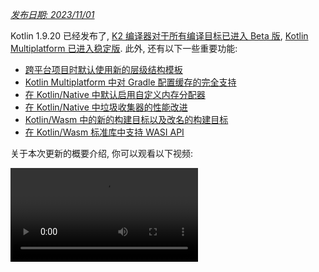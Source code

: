 [//]: # (title: Kotlin 1.9.20 版中的新功能)

_[发布日期: 2023/11/01](releases.md#release-details)_

Kotlin 1.9.20 已经发布了, [K2 编译器对于所有编译目标已进入 Beta 版](#new-kotlin-k2-compiler-updates),
[Kotlin Multiplatform 已进入稳定版](#kotlin-multiplatform-is-stable).
此外, 还有以下一些重要功能:

* [跨平台项目时默认使用新的层级结构模板](#template-for-configuring-multiplatform-projects)
* [Kotlin Multiplatform 中对 Gradle 配置缓存的完全支持](#full-support-for-the-gradle-configuration-cache-in-kotlin-multiplatform)
* [在 Kotlin/Native 中默认启用自定义内存分配器](#custom-memory-allocator-enabled-by-default)
* [在 Kotlin/Native 中垃圾收集器的性能改进](#performance-improvements-for-the-garbage-collector)
* [Kotlin/Wasm 中的新的构建目标以及改名的构建目标](#new-wasm-wasi-target-and-the-renaming-of-the-wasm-target-to-wasm-js)
* [在 Kotlin/Wasm 标准库中支持 WASI API](#support-for-the-wasi-api-in-the-standard-library)

关于本次更新的概要介绍, 你可以观看以下视频:

<video src="https://www.youtube.com/v/Ol_96CHKqg8" title="Kotlin 1.9.20 版中的新功能"/>

## IDE 支持 {id="ide-support"}

在以下 IDE 中可以使用支持 1.9.20 版的 Kotlin plugin:

| IDE            | 支持的版本                                  |
|----------------|----------------------------------------|
| IntelliJ IDEA  | 2023.1.x, 2023.2.x, 2023.x             |
| Android Studio | Hedgehog (2023.1.1), Iguana (2023.2.1) |

> 从 IntelliJ IDEA 2023.3.x 和 Android Studio Iguana (2023.2.1) Canary 15 开始, 会自动包含并更新 Kotlin plugin.
> 你只需要在你的项目中更新 Kotlin 版本.
>
{style="note"}

## 新 Kotlin K2 编译器的更新 {id="new-kotlin-k2-compiler-updates"}

JetBrains 的 Kotlin 开发组一直在努力稳定新的 K2 编译器,
这个编译器将会带来显著的性能改进, 加快新的语言功能的开发, 统一 Kotlin 支持的所有平台, 并为跨平台项目提供更好的架构.

K2 目前对所有的编译目标都处于 **Beta 版**.
[详情请参见 release blog](https://blog.jetbrains.com/kotlin/2023/11/kotlin-1-9-20-released/)

### 对 Kotlin/Wasm 的支持 {id="support-for-kotlin-wasm"}

从这个发布版开始, Kotlin/Wasm 支持新的 K2 编译器.
参见 [如何在你的项目中启用它](#how-to-enable-the-kotlin-k2-compiler).

### 针对 K2 的 kapt 编译器 plugin 预览版 {id="preview-kapt-compiler-plugin-with-k2"}

> 在 kapt 编译器 plugin 中对 K2 的支持是 [实验性功能](components-stability.md).
> 需要使用者同意(Opt-in) (详情见下文),
> 请注意, 只为评估和试验目的来使用这个功能.
>
{style="warning"}

在 1.9.20 中, 你可以试用针对 K2 编译器的 [kapt 编译器 plugin](kapt.md).
要在你的项目中使用 K2 编译器, 请向你的 `gradle.properties` 文件添加以下选项:

```text
kotlin.experimental.tryK2=true
kapt.use.k2=true
```

或者, 你可以通过以下步骤启用针对 K2 的 kapt:
1. 在你的 `build.gradle.kts` 文件中, [设置语言版本](gradle-compiler-options.md#example-of-setting-languageversion) 为 `2.0`.
2. 在你的 `gradle.properties` 文件中, 添加 `kapt.use.k2=true`.

如果你在使用针对 K2 编译器的 kapt 时遇到任何问题, 请到我们的 [问题追踪系统](http://kotl.in/issue) 提交报告.

### 如何启用 Kotlin K2 编译器 {id="how-to-enable-the-kotlin-k2-compiler"}

#### 在 Gradle 中启用 K2

要启用并检验 Kotlin K2 编译器, 请通过下面的编译器选项使用新的语言版本:

```bash
-language-version 2.0
```

你可以在你的 `build.gradle.kts` 文件中指定这个选项:

```kotlin
kotlin {
    sourceSets.all {
        languageSettings {
            languageVersion = "2.0"
        }
    }
}
```

#### 在 Maven 中启用 K2

要启用并检验 Kotlin K2 编译器, 请更新的你 `pom.xml` 文件的 `<project/>` 小节:

```xml
<properties>
    <kotlin.compiler.languageVersion>2.0</kotlin.compiler.languageVersion>
</properties>
```

#### 在 IntelliJ IDEA 中启用 K2

要在 IntelliJ IDEA 中启用并检验 Kotlin K2 编译器, 请选择菜单 **Settings** | **Build, Execution, Deployment** | **Compiler** | **Kotlin Compiler**,
将 **Language Version** 选项更新为 `2.0 (experimental)`.

### 留下你对于新 K2 编译器的反馈意见

如果你能提供你的反馈意见, 我们将会非常感谢!

* 在 Kotlin Slack 频道中, 直接向 K2 开发者提供你的反馈意见 – [获得邀请](https://surveys.jetbrains.com/s3/kotlin-slack-sign-up?_gl=1*ju6cbn*_ga*MTA3MTk5NDkzMC4xNjQ2MDY3MDU4*_ga_9J976DJZ68*MTY1ODMzNzA3OS4xMDAuMS4xNjU4MzQwODEwLjYw),
  并加入 [#k2-early-adopters](https://kotlinlang.slack.com/archives/C03PK0PE257) 频道.
* 在 [我们的问题追踪系统](https://kotl.in/issue) 中, 报告你遇到的新 K2 编译器的问题.
* [启用 Send usage statistics 选项](https://www.jetbrains.com/help/idea/settings-usage-statistics.html),
  允许 JetBrains 收集关于 K2 使用状况的匿名数据.

## Kotlin/JVM

从 1.9.20 版开始, 编译器能够生成包含 Java 21 字节码的类.

## Kotlin/Native {id="kotlin-native"}

Kotlin 1.9.20 包含稳定的内存管理器, 其中包括, 默认使用新的内存分配器, 对垃圾收集器的性能改进, 以及其他更新:

* [默认启用自定义内存分配器](#custom-memory-allocator-enabled-by-default)
* [垃圾收集器的性能改进](#performance-improvements-for-the-garbage-collector)
* [`klib` artifact 的增量编译](#incremental-compilation-of-klib-artifacts)
* [解决库链接的问题](#managing-library-linkage-issues)
* [类构造器调用时的伴随对象初始化](#companion-object-initialization-on-class-constructor-calls)
* [对所有的 cinterop 声明要求使用者同意(Opt-in)](#opt-in-requirement-for-all-cinterop-declarations)
* [链接器错误的自定义信息](#custom-message-for-linker-errors)
* [删除了旧的内存管理器](#removal-of-the-legacy-memory-manager)
* [我们的编译目标层级策略的变更](#change-to-our-target-tiers-policy)

### 默认启用自定义内存分配器 {id="custom-memory-allocator-enabled-by-default"}

Kotlin 1.9.20 默认启用新的内存分配器.
它的设计目标是取代以前的默认分配器, `mimaloc`,
使得垃圾收集更加高效, 并提高 [Kotlin/Native 内存管理器](native-memory-manager.md) 的运行期性能.

新的自定义分配器将系统内存分为多个页面(Page), 允许按连续的顺序进行独立的清理.
每次分配的内存都会成为一个页面(Page)内的内存块(Memory Block), 并且页面会追踪各个块的大小.
各种不同的页面类型进行了不同的优化, 以适应于不同的内存分配大小.
内存块的连续排列保证了可以对所有的分配块进行高效的迭代.

当一个线程分配内存时, 它会根据分配的大小搜索适当的页面.
线程会根据不同的大小类别维护一组页面.
对于一个确定的大小, 当前页通常可以容纳这个内存分配.
如果不能, 那么线程会从共享的分配空间请求一个不同的页面.
这个页面的状态可能是可用, 需要清理, 或需要创建.

新的内存分配器允许同时使用多个多个独立的分配空间,
因此 Kotlin 开发组可以实验不同的页面布局, 进一步提高性能.

#### 如何启用自定义内存分配器

从 Kotlin 1.9.20 开始, 新的内存分配器默认启用. 不需要额外的设置.

如果你遇到内存消耗过高的情况,
你可以在你的 Gradle 构建脚本中使用 `-Xallocator=mimalloc` 或 `-Xallocator=std` 选项,
切换回原来的 `mimaloc`, 或系统分配.
请将这样的问题报告到 [YouTrack](https://kotl.in/issue), 帮助我们改进新的内存分配器.

关于新的分配器设计的技术细节, 请参见 [README](https://github.com/JetBrains/kotlin/blob/master/kotlin-native/runtime/src/alloc/custom/README.md).

### 垃圾收集器的性能改进 {id="performance-improvements-for-the-garbage-collector"}

Kotlin 开发组一直在改进新的 Kotlin/Native 内存管理器的性能和稳定性.
这个发布版带来了对垃圾收集器 (GC)的很多重大变更, 包括以下重要功能:

* [使用完全并行标记(Full Parallel Mark), 减少 GC 的暂停时间](#full-parallel-mark-to-reduce-the-pause-time-for-the-gc)
* [追踪大块内存, 提高分配性能](#tracking-memory-in-big-chunks-to-improve-the-allocation-performance)

#### 使用完全并行标记(Full Parallel Mark), 减少 GC 的暂停时间 {id="full-parallel-mark-to-reduce-the-pause-time-for-the-gc"}

以前, 默认的垃圾收集器执行的只是部分的并行标记.
当转换器线程(Mutator Thread) 被暂停时, 它会从它自己的根开始标记 GC, 例如线程局部变量(thread–local variable)和调用栈.
同时, 一个单独的 GC 线程负责从全局根(global root) 开始标记, 以及所有那些正在运行原生代码因此没有暂停的转换器的根.

如果只存在有限数量的全局对象, 而且转换器线程(Mutator Thread)花费很多时间在运行状态下执行 Kotlin 代码, 那么这种方案曾经工作得很好.
但是, 对于典型的 iOS 应用程序, 就不是这样的情况了.

现在 GC 使用完全并行标记(Full Parallel Mark), 它结合了暂停的转换器(Paused Mutator), GC 线程, 以及可选的标记线程(Marker Thread),
来处理标记队列(Mark Queue).
默认情况下, 标记过程由以下二者执行:

* 暂停的转换器(Paused Mutator). 不是处理它们自己的根, 然后进入空闲状态, 不执行代码, 相反, 它们会参与整个标记过程.
* GC 线程. 这样可以确保至少存在一个线程会执行标记过程.

这个新方案让标记过程更加高效, 减少了 GC 的暂停时间.

#### 追踪大块内存, 提高分配性能 {id="tracking-memory-in-big-chunks-to-improve-the-allocation-performance"}

以前, GC 调度器分别追踪每个对象的内存分配.
但是, 新的默认的自定义分配器和 `mimalloc` 内存分配器都不会为每个对象分配单独的存储空间;
它们会一次性为多个对象分配大块的区域.

在 Kotlin 1.9.20 中, GC 追踪内存区域而不是追踪单独的对象.
这样会减少每次分配时执行的任务数量, 因此可以提高小对象的内存分配速度,
也有助于尽量减少垃圾收集器的内存使用量.

### klib artifact 的增量编译 {id="incremental-compilation-of-klib-artifacts"}

> 这个功能是 [实验性功能](components-stability.md#stability-levels-explained).
> 它随时有可能变更或被删除. 需要使用者同意(Opt-in) (详情见下文).
> 请注意, 只为评估和试验目的来使用这个功能.
> 希望你能通过我们的 [问题追踪系统](https://kotl.in/issue) 提供你的反馈意见.
>
{style="warning"}

Kotlin 1.9.20 引入了对 Kotlin/Native 的新的编译时间优化.
从 `klib` artifact 到原生代码的编译, 现在是部分增量的编译.

在 debug 模式下将 Kotlin 源代码编译为原生二进制代码时, 编译经过两个阶段:

1. 源代码编译为 `klib` artifact.
2. `klib` artifact, 以及依赖项, 编译为二进制代码.

为了优化第二阶段的编译时间, 开发组实现了对依赖项的编译器缓存.
依赖项到原生代码只会编译一次, 编译结果会在每次编译二进制代码时重新使用.
但是, 每次项目发生变更时, 从项目源代码到 `klib` artifact 的构建, 总是会完全重编译为原生代码.

通过新的增量编译, 如果项目模块的变更导致只有一部分源代码重编译为 `klib` artifact,
那么也只有一部分的 `klib` 会被重新编译为二进制代码.

要启用增量编译, 请向你的 `gradle.properties` 文件添加以下选项:

```none
kotlin.incremental.native=true
```

如果你遇到问题, 请报告到 [YouTrack](https://kotl.in/issue).

### 解决库链接的问题 {id="managing-library-linkage-issues"}

这个发布版改进了 Kotlin/Native 编译器链接 Kotlin 库时发生问题的处理方式.
错误消息现在包含更加易于阅读的声明, 因为它们使用签名名称而不是 hash 值, 可以帮助你更加容易的查找并修复错误.
下面是一个例子:

```text
No function found for symbol 'org.samples/MyClass.removedFunction|removedFunction(kotlin.Int;kotlin.String){}[0]'
```
Kotlin/Native 编译器发现与第 3 方 Kotlin 库链接的错误, 并在运行期报告错误.
如果一个第 3 方 Kotlin 库的作者对实验性 API进行了不兼容的变更, 而这个 API 又被另一个第 3 方 Kotlin 库使用, 你就会遇到这样的问题.

从 Kotlin 1.9.20 开始, 编译器默认以静默模式检测链接错误.
你可以在你的项目中修改设定:

* 如果你希望在你的编译日志中记录这些错误, 请使用 `-Xpartial-linkage-loglevel=WARNING` 编译器选项, 启用警告.
* 也可以使用 `-Xpartial-linkage-loglevel=ERROR`, 将编译器报告的警告提升为编译错误.
这种情况下, 编译会失败, 你会在编译日志中得到所有的错误. 使用这个选项, 可以更加严格的检查链接错误.

```kotlin
// 在 Gradle 构建文件中传递编译器参数的示例:
kotlin {
    macosX64("native") {
        binaries.executable()

        compilations.configureEach {
            compilerOptions.configure {
                // 将链接错误报告为警告:
                freeCompilerArgs.add("-Xpartial-linkage-loglevel=WARNING")

                // 将链接错误的警告提升为错误:
                freeCompilerArgs.add("-Xpartial-linkage-loglevel=ERROR")
            }
        }
    }
}
```

如果你在使用这个功能时遇到意外的问题, 你随时可以使用 `-Xpartial-linkage=disable` 编译器选项关闭这个功能.
请记得将这样的问题报告到 [我们的问题追踪系统](https://kotl.in/issue).

### 类构造器调用时的伴随对象初始化 {id="companion-object-initialization-on-class-constructor-calls"}

从 Kotlin 1.9.20 开始, Kotlin/Native 后端会在类的构造器中调用伴随对象的静态初始化器:

```kotlin
class Greeting {
    companion object {
        init {
            print("Hello, Kotlin!")
        }
    }
}

fun main() {
    val start = Greeting() // 输出结果为 "Hello, Kotlin!"
}
```

这个行为现在与 Kotlin/JVM 平台统一了, 在 Kotlin/JVM 平台上,
在与 Java 静态初始化器语义匹配的对应的类被装载时(被解析时), 伴随对象就会被初始化.

现在这个功能的实现在各个平台之间更加一致了, 因此在 Kotlin Multiplatform 项目中更加容易共用代码.

### 对所有的 cinterop 声明要求使用者同意(Opt-in) {id="opt-in-requirement-for-all-cinterop-declarations"}

从 Kotlin 1.9.20 开始, 由 `cinterop` 工具从 C 和 Objective-C 库(例如 libcurl 和 libxml)生成的所有 Kotlin 声明,
都被标记为 `@ExperimentalForeignApi`.
如果缺少使用者同意(Opt-in)注解, 你的代码将无法编译.

这个要求反应了 C 和 Objective-C 库导入功能的 [实验性](components-stability.md#stability-levels-explained) 状态.
我们建议你将这个功能限制在你的项目的特定区域中.
这样可以在我们稳定库导入功能之后, 让你的迁移更加容易.

> 对于随 Kotlin/Native 一起发布的原生平台库 (例如 Foundation, UIKit, 以及 POSIX),
> 它们的 API 只有一部分需要使用 `@ExperimentalForeignApi` 注解标注使用者同意.
> 对这样的情况, 你会得到警告信息, 要求你标注使用者同意.
>
{style="note"}

### 链接器错误的自定义信息 {id="custom-message-for-linker-errors"}

如果你是库的作者, 现在你可以通过自定义消息来帮助你的用户解决链接器错误.

如果你的 Kotlin 库依赖于 C 或 Objective-C 库, 例如, 使用了 [CocoaPods 集成](native-cocoapods.md),
那么你的库的使用者需要在本地机器上存在这些依赖库, 或者在项目的构建脚本中明确配置这些库.
否则, 使用者会遇到一个令人迷惑的 "Framework not found" 消息.

现在你可以在编译失败的信息中提供具体的指示或链接.
方法是, 向 `cinterop` 传递 `-Xuser-setup-hint` 编译器选项
或者在你的 `.def` 文件中添加 `userSetupHint=message` 属性.

### 删除了旧的内存管理器 {id="removal-of-the-legacy-memory-manager"}

在 Kotlin 1.6.20 中引入了 [新的内存管理器](native-memory-manager.md), 而且在 1.7.20 中默认启用.
之后, 我们对它进行了很多更新, 并改进了性能, 现在它已经称为稳定版.

现在已经到了完成废弃周期, 并删除旧的内存管理器的时刻.
如果你还在使用它, 请从你的 `gradle.properties` 文件删除 `kotlin.native.binary.memoryModel=strict` 选项,
并遵照我们的 [迁移指南](native-migration-guide.md), 进行必要的变更.

### 我们的编译目标层级策略的变更 {id="change-to-our-target-tiers-policy"}

我们决定升级对 [第 1 层支持](native-target-support.md#tier-1) 的要求.
Kotlin 开发组致力于对符合第 1 层条件的编译目标, 提供编译器发布版本之间的源代码和二进制兼容性.
这些编译目标还必须使用 CI 工具进行常规测试, 以确保能够编译和运行.
目前, 对于 macOS 主机, 第 1 层包括以下编译目标:

* `macosX64`
* `macosArm64`
* `iosSimulatorArm64`
* `iosX64`

在 Kotlin 1.9.20 中, 我们还删除了很多以前废弃的编译目标, 即:

* `iosArm32`
* `watchosX86`
* `wasm32`
* `mingwX86`
* `linuxMips32`
* `linuxMipsel32`

关于编译目标的完整列表, 请参见目前 [支持的编译目标](native-target-support.md).

## Kotlin Multiplatform

Kotlin 1.9.20 集中于 Kotlin Multiplatform 的稳定性, 并提供了新的项目向导和其它重要功能, 进一步改进开发者体验:

* [Kotlin Multiplatform 已进入稳定版](#kotlin-multiplatform-is-stable)
* [用于配置跨平台项目的模板](#template-for-configuring-multiplatform-projects)
* [新的项目向导](#new-project-wizard)
* [对 Gradle 配置缓存的完全支持](#full-support-for-the-gradle-configuration-cache-in-kotlin-multiplatform)
* [新的标准库版本在 Gradle 更容易配置](#easier-configuration-of-new-standard-library-versions-in-gradle)
* [对第 3 方 cinterop 库的默认支持](#default-support-for-third-party-cinterop-libraries)
* [在 Compose Multiplatform 项目中对 Kotlin/Native 编译缓存的支持](#support-for-kotlin-native-compilation-caches-in-compose-multiplatform-projects)
* [兼容性指南](#compatibility-guidelines)

### Kotlin Multiplatform 已进入稳定版 {id="kotlin-multiplatform-is-stable"}

1.9.20 版的发布标志了 Kotlin 演化历程中的一个重要的里程碑: [Kotlin Multiplatform](multiplatform-intro.md)
终于进入了稳定版.
这表示这个技术已经可以安全的用于你的项目, 并且 100% 可以用于真实生产环境.
还意味着 Kotlin Multiplatform 未来的开发会继续符合我们严格的 [向后兼容性规则](https://kotlinfoundation.org/language-committee-guidelines/).

请注意, Kotlin Multiplatform 的一些高级功能还在继续演化.
在使用这些功能时, 你会收到警告信息, 代表你使用的功能目前的稳定性状态.
在 IntelliJ IDEA 中使用任何实验性功能之前,
你需要通过菜单 **Settings** | **Advanced Settings** | **Kotlin** | **Experimental Multiplatform**, 明确的启用它.

* 查看 [Kotlin blog](https://blog.jetbrains.com/kotlin/2023/11/kotlin-multiplatform-stable/), 阅读关于 Kotlin Multiplatform 稳定性和未来开发计划的更多信息.
* 查看 [Multiplatform 兼容性指南](multiplatform-compatibility-guide.md), 看看在向稳定版演化时有哪些重要变更.
* 阅读 [预期(Expected)声明与实际(Actual)声明机制](multiplatform-expect-actual.md),
  这是 Kotlin Multiplatform 的重要部分,在本次发布版中, 它也部分的稳定了.

### 用于配置跨平台项目的模板 {id="template-for-configuring-multiplatform-projects"}

从 Kotlin 1.9.20 开始, Kotlin Gradle plugin 会为常见的跨平台场景自动创建共享的源代码集.
如果你的项目设置属于这样的情况, 你就不需要手动配置源代码集层级结构.
只需要为你的项目明确指定必要的编译目标.

由于有了 Kotlin Gradle plugin 的新功能: 默认的层级结构模板, 设置变得更加容易了.
它是 plugin 内置的预定义的源代码集层级结构模板.
其中包含 Kotlin 为你声明的编译目标自动创建的中间源代码集.
[参见完整的模板](#see-the-full-hierarchy-template).

#### 更容易的创建你的项目

假设有一个跨平台项目, 编译目标包括 Android 和 iPhone 设备, 开发环境为 Apple silicon MacBook.
我们来比较一下不同版本的 Kotlin 中的项目设置:

<table>
    <tr>
        <td>Kotlin 1.9.0 和以前的版本 (标准设置)</td>
        <td>Kotlin 1.9.20</td>
    </tr>
    <tr>
<td>

```kotlin
kotlin {
    androidTarget()
    iosArm64()
    iosSimulatorArm64()

    sourceSets {
        val commonMain by getting

        val iosMain by creating {
            dependsOn(commonMain)
        }

        val iosArm64Main by getting {
            dependsOn(iosMain)
        }

        val iosSimulatorArm64Main by getting {
            dependsOn(iosMain)
        }
    }
}
```

</td>
<td>

```kotlin
kotlin {
    androidTarget()
    iosArm64()
    iosSimulatorArm64()

    // iosMain 源代码集会自动创建
}
```

</td>
</tr>
</table>

请注意, 使用默认的层级结构模板显著减少了设置你的项目时需要的样板代码的数量.

当你在你的代码中声明 `androidTarget`, `iosArm64`, 和 `iosSimulatorArm64` 编译目标时,
Kotlin Gradle plugin 会从模板中找到合适的共享源代码集, 并为你创建这些源代码集.
最后产生的层级结构类似下图:

![使用默认的编译目标层级结构的示例](default-hierarchy-example.svg){thumbnail="true" width="350" thumbnail-same-file="true"}

绿色的源代码集会自动创建并包含到项目中, 同时, 默认模板中的灰色的源代码集会被忽略.

#### 对源代码集使用自动补完功能

为了更容易的使用创建的项目结构, IntelliJ IDEA 现在对使用默认层级结构模板创建的源代码集提供了自动补完功能:

<img src="multiplatform-hierarchy-completion.animated.gif" alt="IDE 对源代码集名称的自动补完" width="350" />

如果你没有声明某个编译目标, 因而不存在对应的源代码集, 那么在你试图访问这个不存在的源代码集时, Kotlin 会提示警告.
在下面的示例中, 不存在 JVM 编译目标 (只有 `androidTarget`, 这是不同的编译目标).
但我们来试试使用 `jvmMain` 源代码集, 看看会发生什么:

```kotlin
kotlin {
    androidTarget()
    iosArm64()
    iosSimulatorArm64()

    sourceSets {
        jvmMain {
        }
    }
}
```

在这种情况下, Kotlin 会在构建日志中报告警告:

```none
w: Accessed 'source set jvmMain' without registering the jvm target:
  kotlin {
      jvm() /* <- register the 'jvm' target */

      sourceSets.jvmMain.dependencies {

      }
  }
```

#### 设置编译目标层级结构

从 Kotlin 1.9.20 开始, 会自动启用默认的层级结构模板. 大多数情况下, 不需要更多设置.

但是, 如果你在迁移一个在 1.9.20 版之前创建的既有项目,
如果你曾经使用 `dependsOn()` 调用, 手动的引入了中间源代码(Intermediate Source), 你可能遇到警告.
为了解决这个问题, 请执行以下步骤:

* 如果现在默认的层级结构模板已经包含了你的中间源代码集, 请删除所有的手动 `dependsOn()` 调用,
  以及使用 `by creating` 构造创建的源代码集.

  关于全部的默认源代码集, 请参见 [完整的层级结构模板](#see-the-full-hierarchy-template).

* 如果你想要默认的层级结构模板没有提供的其他源代码集, 例如, 在 macOS 和 JVM 编译目标之间共用代码的源代码集,
  请调整层级结构, 方法是使用 `applyDefaultHierarchyTemplate()` 来明确的重新适用模板,
  然后和通常的做法一样, 使用 `dependsOn()` 来手动配置其他源代码集:

  ```kotlin
  kotlin {
      jvm()
      macosArm64()
      iosArm64()
      iosSimulatorArm64()

      // 明确的适用默认的层级结构. 它会创建一系列源代码集, 例如, iosMain 源代码集:
      applyDefaultHierarchyTemplate()

      sourceSets {
          // 额外创建一个 jvmAndMacos 源代码集
          val jvmAndMacos by creating {
              dependsOn(commonMain.get())
          }

          macosArm64Main.get().dependsOn(jvmAndMacos)
          jvmMain.get().dependsOn(jvmAndMacos)
      }
  }
  ```

* 如果在你的项目中已经有了源代码集, 名称与模板生成的源代码集相同, 但在不同的编译目标之间共用,
  目前没有办法可以修改模板的源代码集之间的默认的 `dependsOn` 关系.

  一种解决方法是, 为你的目标找到不同的源代码集, 要么使用默认的层级结构模板中的源代码集, 要么使用手动创建的源代码集.
  另一种方法是完全禁用模板.

  要禁用模板, 请向你的 `gradle.properties` 文件添加 `kotlin.mpp.applyDefaultHierarchyTemplate=false`, 并手动配置其它所有的源代码集.

  我们目前正在开发一个 API, 用于创建你自己的层级结构模板, 以简化这类设置过程.

#### 查看完整的层级结构模板 {id="see-the-full-hierarchy-template" initial-collapse-state="collapsed" collapsible="true"}

当你声明你的项目的编译目标时, plugin 会从模板中选取对应的共用源代码集, 并在你的项目中创建它们.

![默认的层级结构模板](full-template-hierarchy.svg)

> 这个示例只显示了项目的 production 部分, 省略了 `Main` 后缀 (例如, 使用 `common` 而不是 `commonMain`).
> 但是, 还有完全相同的一组 `*Test` 源代码集.
>
{style="tip"}

### 新的项目向导 {id="new-project-wizard"}

JetBrains 开发组引入了一种新的方式来创建跨平台项目 – [Kotlin Multiplatform web 向导](https://kmp.jetbrains.com).

新的 Kotlin Multiplatform 向导的第一个实现包含了最常见的 Kotlin Multiplatform 使用场景.
它包含了对之前的项目模板的所有反馈意见, 使得架构尽可能的健壮和可靠.

新的向导使用分布式架构, 使得我们可以拥有统一的后端和不同的前端, 使用 web 版是其中的第一步.
我们正在考虑将来实现 IDE 版, 并创建命令行工具.
在 web 版中, 你永远能够使用向导的最新版本, 而在 IDE 中, 你则需要等待下一个版本的发布.

使用新的向导, 项目设置会变的比过去更加简单. 你可以针对移动环境, 服务器, 以及桌面开发来选择目标平台, 根据你的需求来调整你的项目.
我们还计划在未来的发布中增加 Web 开发目标平台.

<img src="multiplatform-web-wizard.png" alt="Multiplatform Web 向导" width="400"/>

新的项目向导现在是使用 Kotlin 创建跨平台项目的首选方式.
从 1.9.20 开始, Kotlin plugin 不再 在 IntelliJ IDEA 中提供 **Kotlin Multiplatform** 项目向导.

新的向导将会引导你轻松的完成初始设置, 让你的开始过程更加顺利.
如果你遇到任何问题, 请报告到 [YouTrack](https://kotl.in/issue), 帮助我们改进向导的使用体验.

<a href="https://kmp.jetbrains.com">
    <img src="multiplatform-create-project-button.png" alt="创建项目" style="block"/>
</a>

### Kotlin Multiplatform 中对 Gradle 配置缓存的完全支持 {id="full-support-for-the-gradle-configuration-cache-in-kotlin-multiplatform"}

在以前的版本中, 我们曾经引入了 Gradle 配置缓存功能的 [预览版](whatsnew19.md#preview-of-the-gradle-configuration-cache),
可以用于 Kotlin 跨平台库.
从 1.9.20 开始, Kotlin Multiplatform plugin 更加前进了一步.

它现在对 [Kotlin CocoaPods Gradle plugin](native-cocoapods-dsl-reference.md) 支持 Gradle 配置缓存,
也对 Xcode 构建需要的集成任务, 例如 `embedAndSignAppleFrameworkForXcode`, 支持 Gradle 配置缓存.

现在所有的跨平台项目都可以由于构建时间的改进而获益.
Gradle 配置缓存可以对后续的构建重用配置阶段的结果, 因而加快构建过程.
更多详情, 以及配置说明, 请参见 [Gradle 文档](https://docs.gradle.org/current/userguide/configuration_cache.html#config_cache:usage).

### 新的标准库版本在 Gradle 更容易配置 {id="easier-configuration-of-new-standard-library-versions-in-gradle"}

在你创建跨平台项目时, 会对每个源代码集自动添加对标准库(`stdlib`)的依赖项.
这是设置你的跨平台项目的最简单的方式.

在之前的版本中, 如果你想要手动配置对标准库的依赖项, 你需要对每个源代码集分别配置.
从 `kotlin-stdlib:1.9.20` 开始, 你只需要在 `commonMain` 根源代码集中, 配置这个依赖项 **一次**:

<table>
   <tr>
       <td>1.9.10 和之前版本的标准库</td>
       <td>1.9.20 版本的标准库</td>
   </tr>
   <tr>
<td>

```kotlin
kotlin {
    sourceSets {
        // 设置 common 源代码集
        val commonMain by getting {
            dependencies {
                implementation("org.jetbrains.kotlin:kotlin-stdlib-common:1.9.10")
            }
        }

        // 设置 JVM 源代码集
        val jvmMain by getting {
            dependencies {
                implementation("org.jetbrains.kotlin:kotlin-stdlib:1.9.10")
            }
        }

        // 设置 JS 源代码集
        val jsMain by getting {
            dependencies {
                implementation("org.jetbrains.kotlin:kotlin-stdlib-js:1.9.10")
            }
        }
    }
}
```

</td>
<td>

```kotlin
kotlin {
    sourceSets {
        commonMain {
            dependencies {
                implementation("org.jetbrains.kotlin:kotlin-stdlib:1.9.20")
            }
        }
    }
}
```

</td>
</tr>
</table>

这个变更是通过在标准库的 Gradle metadata 中包含新信息而实现的.
这使得 Gradle 能够对其他源代码集自动解析正确的标准库 artifact.

### 对第 3 方 cinterop 库的默认支持 {id="default-support-for-third-party-cinterop-libraries"}

对使用了 [Kotlin CocoaPods Gradle](native-cocoapods.md) plugin 的项目, Kotlin 1.9.20 添加了对所有 cinterop 依赖项的默认支持
(而不是通过使用者同意(Opt-in)的支持).

因此, 你现在可以共用更多原生代码, 而不是限制于平台相关的依赖项.
例如, 你可以向 `iosMain` 共用源代码集添加 [对 Pod 库的依赖项](native-cocoapods-libraries.md).

在以前的版本中, 这个功能只能用于随 Kotlin/Native 一起发布的 [平台相关的库](native-platform-libs.md)
(例如 Foundation, UIKit, 和 POSIX).
现在, 所有的第 3 方 Pod 库默认都可以在共用源代码集中使用.
你不再需要指定单独的 Gradle 属性来支持它们.

### 在 Compose Multiplatform 项目中对 Kotlin/Native 编译缓存的支持 {id="support-for-kotlin-native-compilation-caches-in-compose-multiplatform-projects"}

本次发布解决了与 Compose Multiplatform 编译器 plugin 的一个兼容性问题, 这个问题主要影响 iOS 的 Compose Multiplatform 项目.

过去, 为了绕过这个问题, 你需要使用 `kotlin.native.cacheKind=none` Gradle 属性禁用缓存.
但是, 这个变通方法会造成性能问题: 它使得编译速度变慢, 因为在 Kotlin/Native 编译器中缓存不再有效.

现在这个问题已经解决了, 你可以从你的 `gradle.properties` 文件中删除 `kotlin.native.cacheKind=none`,
并在你的 Compose Multiplatform 项目中享受编译速度的改进.

关于改进编译速度的更多技巧, 请参见 [Kotlin/Native 文档](native-improving-compilation-time.md).

### 兼容性指南 {id="compatibility-guidelines"}

在配置你的项目时, 请检查 Kotlin Multiplatform Gradle plugin 与 Gradle, Xcode, 和 Android Gradle plugin (AGP) 版本之间的兼容性:

| Kotlin Multiplatform Gradle plugin | Gradle    | Android Gradle plugin | Xcode         |
|------------------------------------|-----------|-----------------------|---------------|
| 1.9.20                             | 7.5 及以后版本 | 7.4.2–8.2             | 15.0. 详情请参见下文 |

从这个发布版开始, Xcode 的推荐版本为 15.0.
完全支持随 Xcode 15.0 一起发布的库, 你可以在你的 Kotlin 代码的任何地方访问这些库.

但是, XCode 14.3 在大多数情况下仍然可以使用.
请记住, 如果你在你的本地机器上使用 14.3 版, 那么随 Xcode 15 一起发布的库将会可见, 但不能访问.

## Kotlin/Wasm

在 1.9.20 中, Kotlin Wasm 的稳定性达到了 [Alpha 级](components-stability.md).

* [与 Wasm GC phase 4 和最新的 opcode 之间的兼容性](#compatibility-with-wasm-gc-phase-4-and-final-opcodes)
* [新的 `wasm-wasi` 编译目标, 以及 `wasm` 编译目标改名为 `wasm-js`](#new-wasm-wasi-target-and-the-renaming-of-the-wasm-target-to-wasm-js)
* [在标准库中支持 WASI API](#support-for-the-wasi-api-in-the-standard-library)
* [Kotlin/Wasm API 的改进](#kotlin-wasm-api-improvements)

> Kotlin Wasm 现在处于 [Alpha 版](components-stability.md).
> 它随时可能发生变更. 请注意, 只为评估和试验目的来使用这个功能.
>
> 希望你能通过 [YouTrack](https://kotl.in/issue) 提供你的反馈意见.
>
{style="note"}

### 与 Wasm GC phase 4 和最新的 opcode 之间的兼容性 {id="compatibility-with-wasm-gc-phase-4-and-final-opcodes"}

Wasm GC 已经进入了最后阶段, 它要求更新 opcode – 在二进制表达中使用的常数值.
Kotlin 1.9.20 支持最新的 opcode, 因此我们强烈推荐你将你的 Wasm 项目更新到最新版的 Kotlin.
我们还推荐使用支持 Wasm 环境的最新版本的浏览器:
* 对 Chrome 和基于 Chromium 的浏览器, 119 或更新版本.
* Firefox, 119 或更新版本. 注意, 在 Firefox 119 中, 你需要 [手动启用 Wasm GC](wasm-troubleshooting.md).

### 新的 wasm-wasi 编译目标, 以及 wasm 编译目标改名为 wasm-js {id="new-wasm-wasi-target-and-the-renaming-of-the-wasm-target-to-wasm-js"}

在这个发布版中, 我们对 Kotlin/Wasm 引入了一个新的编译目标 – `wasm-wasi`.
我还将 `wasm` 编译目标改名为 `wasm-js`.
在 Gradle DSL 中, 这些编译目标可以分别通过 `wasmWasi {}` 和 `wasmJs {}` 访问.

要在你的项目中使用这些编译目标, 请更新 `build.gradle.kts` 文件:

```kotlin
kotlin {
    wasmWasi {
        // ...
    }
    wasmJs {
        // ...
    }
}
```

以前引入的 `wasm {}` 代码段已经被废弃, 请改为使用 `wasmJs {}`.

要迁移你的既有的 Kotlin/Wasm 项目, 请执行以下步骤:
* 在 `build.gradle.kts` 文件中, 将 `wasm {}` 代码段改名为 `wasmJs {}`.
* 在你的项目结构中, 将 `wasmMain` 目录改名为 `wasmJsMain`.

### 在标准库中支持 WASI API {id="support-for-the-wasi-api-in-the-standard-library"}

在这个发布版中, 我们包含了对 [WASI](https://github.com/WebAssembly/WASI) 的支持, 这是对 Wasm 平台的一个系统接口.
支持 WASI, 提供了一组标准化的 API 来访问系统资源, 使你能够更容易的在浏览器之外的环境中使用 Kotlin/Wasm, 例如, 在服务器端应用程序中.
此外, WASI 提供了基于能力的安全性(Capability–based Security) – 在访问外部资源时的另一个安全层.

要运行 Kotlin/Wasm 应用程序, 你需要一个支持 Wasm 垃圾收集 (GC) 的 VM, 例如, Node.js 或 Deno.
Wasmtime, WasmEdge, 以及其它环境, 对 Wasm GC 的完整支持还在开发中.

要导入一个 WASI 函数, 请使用 `@WasmImport` 注解:

```kotlin
import kotlin.wasm.WasmImport

@WasmImport("wasi_snapshot_preview1", "clock_time_get")
private external fun wasiRawClockTimeGet(clockId: Int, precision: Long, resultPtr: Int): Int
```

[你可以在我们的 GitHub 仓库找到完整的示例](https://github.com/Kotlin/kotlin-wasm-examples/tree/main/wasi-example).

> 对于 `wasmWasi` 编译目标, 不能使用 [与 JavaScript 的交互功能](wasm-js-interop.md).
>
{style="note"}

### Kotlin/Wasm API 的改进 {id="kotlin-wasm-api-improvements"}

在这个发布版中, 包含了对 Kotlin/Wasm API 使用体验的一些改进.
例如, 你不再需要从 DOM 事件监听器中返回一个值:

<table>
   <tr>
       <td>1.9.20 版之前</td>
       <td>1.9.20 版</td>
   </tr>
   <tr>
<td>

```kotlin
fun main() {
    window.onload = {
        document.body?.sayHello()
        null
    }
}
```

</td>
<td>

```kotlin
fun main() {
    window.onload = { document.body?.sayHello() }
}
```

</td>
</tr>
</table>

## Gradle {id="gradle"}

Kotlin 1.9.20 完全兼容于 Gradle 6.8.3 到 8.1 的版本.
你也可以使用最新的 Gradle 版本, 但如果你这样做, 请注意, 你可能遇到废弃警告, 或一些新的 Gradle 功能无法工作.

这个发布版带来了以下变更:
* [支持 test fixture 访问内部声明](#support-for-test-fixtures-to-access-internal-declarations)
* [用于配置 Konan 目录路径的新属性](#new-property-to-configure-paths-to-konan-directories)
* [对 Kotlin/Native 任务的新的构建报告统计指标](#new-build-report-metrics-for-kotlin-native-tasks)

### 支持 test fixture 访问内部声明 {id="support-for-test-fixtures-to-access-internal-declarations"}

在 Kotlin 1.9.20 中, 如果你使用 Gradle 的 `java-test-fixtures` plugin, 那么你的 [test fixture](https://docs.gradle.org/current/userguide/java_testing.html#sec:java_test_fixtures)
现在可以访问 `main` 源代码集的类中的 `internal` 声明.
而且, 任何 test 源代码都可以访问 test fixture 类中的任何 `internal` 声明.

### 用于配置 Konan 目录路径的新属性 {id="new-property-to-configure-paths-to-konan-directories"}

在 Kotlin 1.9.20 中, `kotlin.data.dir` Gradle 属性可以用来定义你的指向 `~/.konan` 目录的路径,
因此你不需要通过环境变量 `KONAN_DATA_DIR` 来配置它.

或者, 你可以使用 `-Xkonan-data-dir` 编译器选项, 通过 `cinterop` 和  `konanc` 工具来配置你的指向 `~/.konan` 目录的自定义路径.

### 对 Kotlin/Native 任务的新的构建报告统计指标 {id="new-build-report-metrics-for-kotlin-native-tasks"}

在 Kotlin 1.9.20 中, Gradle 构建报告现在包含 Kotlin/Native 任务的统计指标. 下面是一个包含这些统计指标的构建报告示例:

```none
Total time for Kotlin tasks: 20.81 s (93.1 % of all tasks time)
Time   |% of Kotlin time|Task
15.24 s|73.2 %          |:compileCommonMainKotlinMetadata
5.57 s |26.8 %          |:compileNativeMainKotlinMetadata

Task ':compileCommonMainKotlinMetadata' finished in 15.24 s
Task info:
  Kotlin language version: 2.0
Time metrics:
  Total Gradle task time: 15.24 s
  Spent time before task action: 0.16 s
  Task action before worker execution: 0.21 s
  Run native in process: 2.70 s
    Run entry point: 2.64 s
Size metrics:
  Start time of task action: 2023-07-27T11:04:17

Task ':compileNativeMainKotlinMetadata' finished in 5.57 s
Task info:
  Kotlin language version: 2.0
Time metrics:
  Total Gradle task time: 5.57 s
  Spent time before task action: 0.04 s
  Task action before worker execution: 0.02 s
  Run native in process: 1.48 s
    Run entry point: 1.47 s
Size metrics:
  Start time of task action: 2023-07-27T11:04:32
```

此外, `kotlin.experimental.tryK2` 构建报告现在包含所有被编译的 Kotlin/Native 任务, 并列出使用的语言版本:

```none
##### 'kotlin.experimental.tryK2' results #####
:lib:compileCommonMainKotlinMetadata: 2.0 language version
:lib:compileKotlinJvm: 2.0 language version
:lib:compileKotlinIosArm64: 2.0 language version
:lib:compileKotlinIosSimulatorArm64: 2.0 language version
:lib:compileKotlinLinuxX64: 2.0 language version
:lib:compileTestKotlinJvm: 2.0 language version
:lib:compileTestKotlinIosSimulatorArm64: 2.0 language version
:lib:compileTestKotlinLinuxX64: 2.0 language version
##### 100% (8/8) tasks have been compiled with Kotlin 2.0 #####
```

> 如果你使用 Gradle 8.0, 你可能遇到构建报告的一些问题, 尤其是启用 Gradle 配置缓存时.
> 这是一个已知的问题, 在 Gradle 8.1 和之后的版本中已经修正.
>
{style="note"}

## 标准库

在 Kotlin 1.9.20 中, the [Kotlin/Native 标准库进入了稳定版](#the-kotlin-native-standard-library-becomes-stable),
还有一些新的功能:
* [替换了 Enum 类型值的泛型函数](#replacement-of-the-enum-class-values-generic-function)
* [改进了 Kotlin/JS 中的 HashMap 操作的性能](#improved-performance-of-hashmap-operations-in-kotlin-js)

### 替换了 Enum 类型值的泛型函数 {id="replacement-of-the-enum-class-values-generic-function"}

> 这个功能是 [实验性功能](components-stability.md#stability-levels-explained).
> 它随时有可能变更或被删除.
> 需要使用者同意(Opt-in) (详情见下文).
> 请注意, 只为评估和试验目的来使用这个功能.
> 希望你能通过我们的 [YouTrack](https://kotl.in/issue) 提供你的反馈意见.
>
{style="warning"}

在 Kotlin 1.9.0 中, 枚举类的 `entries` 属性进入了稳定版. `entries` 属性是 `values()` 合成(synthetic)函数的现代而且高性能的替代者.
作为 Kotlin 1.9.20 的一部分, 还提供了 `enumValues<T>()` 泛型函数的替代者: `enumEntries<T>()`.

> `enumValues<T>()` 函数仍然继续支持, 但我们推荐你改为使用 `enumEntries<T>()` 函数, 因为它的性能影响较小.
> 每次你调用 `enumValues<T>()`, 都会创建一个新的数组,
> 而每次你调用 `enumEntries<T>()`, 都会返回相同的 List , 这样的方式效率要高很多.
>
{style="tip"}

例如:

```kotlin
enum class RGB { RED, GREEN, BLUE }

@OptIn(ExperimentalStdlibApi::class)
inline fun <reified T : Enum<T>> printAllValues() {
    print(enumEntries<T>().joinToString { it.name })
}

printAllValues<RGB>()
// 输出结果为 RED, GREEN, BLUE
```

#### 如何启用 enumEntries 函数

要试用这个功能, 请使用 `@OptIn(ExperimentalStdlibApi)` 注解来标注使用者同意(Opt-in), 并使用 1.9 或更高的语言版本.
如果你使用 Kotlin Gradle plugin 的最新版, 那么你不需要指定语言版本来试用这个功能.

### Kotlin/Native 标准库进入了稳定版 {id="the-kotlin-native-standard-library-becomes-stable"}

在 Kotlin 1.9.0 中, 我们 [解释了](whatsnew19.md#the-kotlin-native-standard-library-s-journey-towards-stabilization)
我们为了使标准库更加接近于我们的稳定性目标而采取的行动.
在 Kotlin 1.9.20 中, 我们终于完成了这项工作, 让 Kotlin/Native 标准库进入了稳定版.
以下是这个发布版的一些重要变更:

* [`Vector128`](https://kotlinlang.org/api/latest/jvm/stdlib/kotlinx.cinterop/-vector128/) 类从 `kotlin.native` 包移动到了 `kotlinx.cinterop` 包.
* 对 Kotlin 1.9.0 中引入的 `ExperimentalNativeApi` 和 `NativeRuntimeApi` 注解的使用者同意(Opt-in)要求级别, 从 `WARNING` 级提升到了 `ERROR` 级.
* Kotlin/Native 集合现在能够检测并发的修改, 例如, 在 [`ArrayList`](https://kotlinlang.org/api/latest/jvm/stdlib/kotlin.collections/-array-list/) 和 [`HashMap`](https://kotlinlang.org/api/latest/jvm/stdlib/kotlin.collections/-hash-map/) 集合中.
* `Throwable` 类的 [`printStackTrace()`](https://kotlinlang.org/api/latest/jvm/stdlib/kotlin/-throwable/print-stack-trace.html)
  函数现在会打印到 `STDERR`, 而不是 `STDOUT`.
  > `printStackTrace()` 的输出格式还没有稳定, 可能会发生变更.
  >
  {style="warning"}

#### Atomics API 的改进

在 Kotlin 1.9.0 中, 我们提到, 在 Kotlin/Native 标准库进入稳定版时, Atomics API 也会进入稳定版.
Kotlin 1.9.20 还包含了以下变更:

* 引入了实验性的 `AtomicIntArray`, `AtomicLongArray`, 和 `AtomicArray<T>` 类.
  这些新的类专门设计用来与 Java 的 atomic 数组保持一致, 使得它们将来能够包含进入共通的标准库中.
  > `AtomicIntArray`, `AtomicLongArray`, 和 `AtomicArray<T>` 类是 [实验性功能](components-stability.md#stability-levels-explained).
  > 它们随时有可能变更或被删除.
  > 要试用这些功能, 请使用 `@OptIn(ExperimentalStdlibApi)` 标注使用者同意(Opt-in).
  > 请注意, 只为评估和试验目的来使用这些功能.
  > 希望你能通过我们的 [YouTrack](https://kotl.in/issue) 提供你的反馈意见.
  >
  {style="warning"}
* 在 `kotlin.native.concurrent` 包中, 在 Kotlin 1.9.0 中废弃的 Atomics API, 过去的废弃级别为 `WARNING`, 现在废弃级别提升到了 `ERROR`.
* 在 `kotlin.concurrent` 包中,  [`AtomicInt`](https://kotlinlang.org/api/latest/jvm/stdlib/kotlin.concurrent/-atomic-int/index.html) 和 [`AtomicLong`](https://kotlinlang.org/api/latest/jvm/stdlib/kotlin.concurrent/-atomic-long/index.html) 类的成员函数, 过去的废弃级别为 `ERROR`, 现在已被删除.
* `AtomicReference` 类的所有 [成员函数](https://kotlinlang.org/api/latest/jvm/stdlib/kotlin.concurrent/-atomic-reference/#functions)
  现在使用原子化的函数.

关于 Kotlin 1.9.20 中的所有变更, 请参见我们的 [YouTrack ticket](https://youtrack.jetbrains.com/issue/KT-61028/Behavioural-changes-to-the-Native-stdlib-API).

### 改进了 Kotlin/JS 中的 HashMap 操作的性能 {id="improved-performance-of-hashmap-operations-in-kotlin-js"}

Kotlin 1.9.20 改进了 Kotlin/JS 中 `HashMap` 操作的性能, 并减少了它的内存占用量.
在内部, Kotlin/JS 将它的内部实现变更为开放寻址(Open Addressing).
因此, 对于以下情况你会看到性能的改进:
* 向 `HashMap` 插入新的元素.
* 在 `HashMap` 中查找存在的元素.
* 遍历 `HashMap` 的 key 或 value.

## 文档更新

Kotlin 文档有了一些重要变更:
* [JVM 元数据](https://kotlinlang.org/api/kotlinx-metadata-jvm/) API 参考文档 – 查阅这个文档, 看看如何使用 Kotlin/JVM 解析元数据.
* [时间测量指南](time-measurement.md) – 学习如何在 Kotlin 中计算和测量时间.
* 改进了 [Kotlin 观光之旅](kotlin-tour-welcome.md) 中关于集合的章节 – 通过理论和实践章节, 学习 Kotlin 编程语言的基础知识.
* [确定不为 null 的类型](generics.md#definitely-non-nullable-types) – 学习确定不为 null 的泛型类型.
* 改进了关于 [数组](arrays.md) 的章节 – 学习数组, 以及在什么情况下使用它们.
* [Kotlin Multiplatform 中的预期声明与实际声明](multiplatform-expect-actual.md) – 学习 Kotlin Multiplatform 中的预期声明与实际声明机制.

## 安装 Kotlin 1.9.20

### 检查 IDE 版本

[IntelliJ IDEA](https://www.jetbrains.com/idea/download/) 2023.1.x 和 2023.2.x 会自动建议将 Kotlin plugin 更新到 1.9.20 版本.
IntelliJ IDEA 2023.3 会包含 Kotlin 1.9.20 plugin.

Android Studio Hedgehog (231) 和 Iguana (232) 会在后续的发布版中支持 Kotlin 1.9.20.

新的命令行编译器可以通过 [GitHub 发布页面](https://github.com/JetBrains/kotlin/releases/tag/v1.9.20) 下载.

### 配置 Gradle 的设置 {id="configure-gradle-settings"}

要下载 Kotlin 的 artifact 和依赖项, 请更新你的 `settings.gradle(.kts)` 文件, 使用 Maven Central 仓库:

```kotlin
pluginManagement {
    repositories {
        mavenCentral()
        gradlePluginPortal()
    }
}
```
{validate="false"}

如果没有指定仓库, Gradle 会使用已废弃的 JCenter 仓库, 导致无法下载 Kotlin artifact 的错误.
